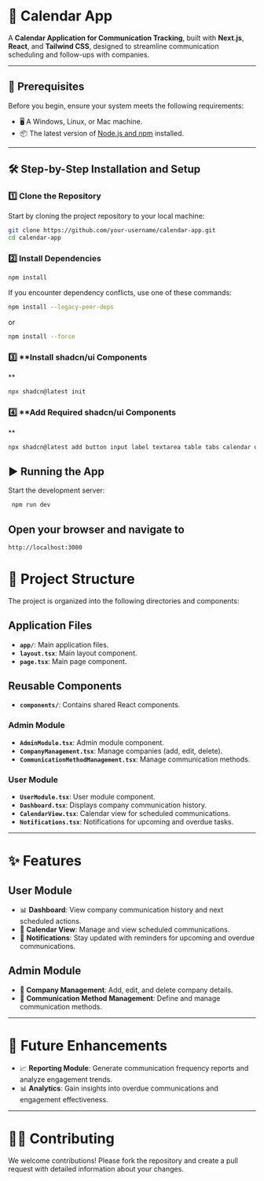 # 📅 **Calendar App**

A **Calendar Application for Communication Tracking**, built with **Next.js**, **React**, and **Tailwind CSS**, designed to streamline communication scheduling and follow-ups with companies.

---

## 🚀 **Prerequisites**

Before you begin, ensure your system meets the following requirements:

- 🖥️ A Windows, Linux, or Mac machine.
- 📦 The latest version of [Node.js and npm](https://nodejs.org/en/download/) installed.

---

## 🛠️ **Step-by-Step Installation and Setup**

### 1️⃣ **Clone the Repository**
Start by cloning the project repository to your local machine:
```bash
git clone https://github.com/your-username/calendar-app.git
cd calendar-app

```
### 2️⃣ **Install Dependencies**

```bash
npm install
```
If you encounter dependency conflicts, use one of these commands:

```bash
npm install --legacy-peer-deps
```
or
```bash
npm install --force
```

### 3️⃣ **Install shadcn/ui Components

**
```bash
npx shadcn@latest init
```

### 4️⃣ **Add Required shadcn/ui Components

**
```bash
npx shadcn@latest add button input label textarea table tabs calendar dialog checkbox

```


## ▶️ **Running the App**
 Start the development server:
 ```bash
  npm run dev
 ```

##  **Open your browser and navigate to**
```bash
http://localhost:3000
```
# 📂 **Project Structure**

The project is organized into the following directories and components:

## **Application Files**
- **`app/`**: Main application files.
- **`layout.tsx`**: Main layout component.
- **`page.tsx`**: Main page component.

## **Reusable Components**
- **`components/`**: Contains shared React components.

### **Admin Module**
- **`AdminModule.tsx`**: Admin module component.
- **`CompanyManagement.tsx`**: Manage companies (add, edit, delete).
- **`CommunicationMethodManagement.tsx`**: Manage communication methods.

### **User Module**
- **`UserModule.tsx`**: User module component.
- **`Dashboard.tsx`**: Displays company communication history.
- **`CalendarView.tsx`**: Calendar view for scheduled communications.
- **`Notifications.tsx`**: Notifications for upcoming and overdue tasks.

---

# ✨ **Features**

## **User Module**
- 📊 **Dashboard**: View company communication history and next scheduled actions.
- 📆 **Calendar View**: Manage and view scheduled communications.
- 🔔 **Notifications**: Stay updated with reminders for upcoming and overdue communications.

## **Admin Module**
- 🏢 **Company Management**: Add, edit, and delete company details.
- 🔄 **Communication Method Management**: Define and manage communication methods.

---

# 🌟 **Future Enhancements**
- 📈 **Reporting Module**: Generate communication frequency reports and analyze engagement trends.
- 📊 **Analytics**: Gain insights into overdue communications and engagement effectiveness.

---

# 👩‍💻 **Contributing**

We welcome contributions! Please fork the repository and create a pull request with detailed information about your changes.


